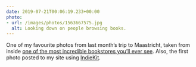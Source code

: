 ```yaml
---
date: 2019-07-21T00:06:19.233+00:00
photo:
- url: /images/photos/1563667575.jpg
  alt: Looking down on people browsing books.
---
```

One of my favourite photos from last month’s trip to Maastricht, taken from inside [one of the most incredible bookstores you’ll ever see](https://www.atlasobscura.com/places/selexyz-dominicanen). Also, the first photo posted to my site using [IndieKit](https://paulrobertlloyd.github.io/indiekit/).
